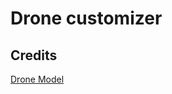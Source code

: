 # Drone customizer

## Credits

[Drone Model](https://sketchfab.com/3d-models/drone-ce248709dea64ec1844e8dd9b614f7c0)